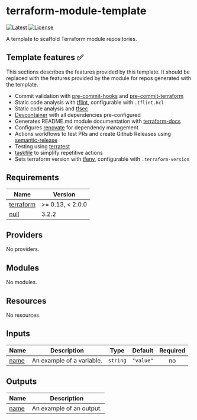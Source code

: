 # terraform-module-template

[![Latest][version-shield]][release-url]
[![License][license-shield]][license-url]

A template to scaffold Terraform module repositories.

## Template features ✅

This sections describes the features provided by this template. It should be replaced with the features provided by the module for repos generated with the template.

* Commit validation with [pre-commit-hooks] and [pre-commit-terraform]
* Static code analysis with [tflint], configurable with `.tflint.hcl`
* Static code analysis and [tfsec]
* [Devcontainer] with all dependencies pre-configured
* Generates README.md module documentation with [terraform-docs]
* Configures [renovate] for dependency management
* Actions workflows to test PRs and create Github Releases using [semantic-release]
* Testing using [terratest]
* [taskfile] to simplify repetitive actions
* Sets terraform version with [tfenv], configurable with `.terraform-version`

<!-- BEGIN_TF_DOCS -->
## Requirements

| Name | Version |
|------|---------|
| <a name="requirement_terraform"></a> [terraform](#requirement\_terraform) | >= 0.13, < 2.0.0 |
| <a name="requirement_null"></a> [null](#requirement\_null) | 3.2.2 |

## Providers

No providers.

## Modules

No modules.

## Resources

No resources.

## Inputs

| Name | Description | Type | Default | Required |
|------|-------------|------|---------|:--------:|
| <a name="input_name"></a> [name](#input\_name) | An example of a variable. | `string` | `"value"` | no |

## Outputs

| Name | Description |
|------|-------------|
| <a name="output_name"></a> [name](#output\_name) | An example of an output. |
<!-- END_TF_DOCS -->

<!-- MARKDOWN LINKS & IMAGES -->
<!-- https://www.markdownguide.org/basic-syntax/#reference-style-links -->
[version-shield]: https://img.shields.io/github/v/release/nvnivs/terraform-module-template?style=flat-square
[release-url]: https://github.com/nvnivs/terraform-module-template/releases/latest
[license-shield]: https://img.shields.io/github/license/nvnivs/terraform-module-template.svg?style=flat-square
[license-url]: https://github.com/nvnivs/terraform-module-template/blob/main/LICENSE
[pre-commit-hooks]: https://pre-commit.com/
[pre-commit-terraform]: https://github.com/antonbabenko/pre-commit-terraform
[tflint]: https://github.com/terraform-linters/tflint
[tfsec]: https://github.com/aquasecurity/tfsec
[Devcontainer]: https://code.visualstudio.com/docs/devcontainers/containers
[terraform-docs]: https://github.com/terraform-docs/terraform-docs/
[terratest]: https://terratest.gruntwork.io/
[renovate]: https://github.com/renovatebot/renovate
[semantic-release]: https://github.com/semantic-release/semantic-release
[taskfile]: https://taskfile.dev/
[tfenv]: https://github.com/tfutils/tfenv
